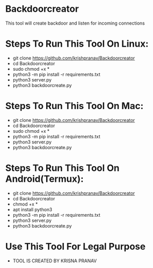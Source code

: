 # Backdoorcreator
This tool will create backdoor and listen for incoming connections

# Steps To Run This Tool On Linux:
- git clone https://github.com/krishpranav/Backdoorcreator
- cd Backdoorcreator
- sudo chmod +x *
- python3 -m pip install -r requirements.txt
- python3 server.py
- python3 backdoorcreate.py

# Steps To Run This Tool On Mac:
- git clone https://github.com/krishpranav/Backdoorcreator
- cd Backdoorcreator
- sudo chmod +x *
- python3 -m pip install -r requirements.txt
- python3 server.py
- python3 backdoorcreate.py

# Steps To Run This Tool On Android(Termux):
- git clone https://github.com/krishpranav/Backdoorcreator
- cd Backdoorcreator
- chmod +x *
- apt install python3
- python3 -m pip install -r requirements.txt
- python3 server.py
- python3 backdoorcreate.py

# Use This Tool For Legal Purpose

- TOOL IS CREATED BY KRISNA PRANAV

